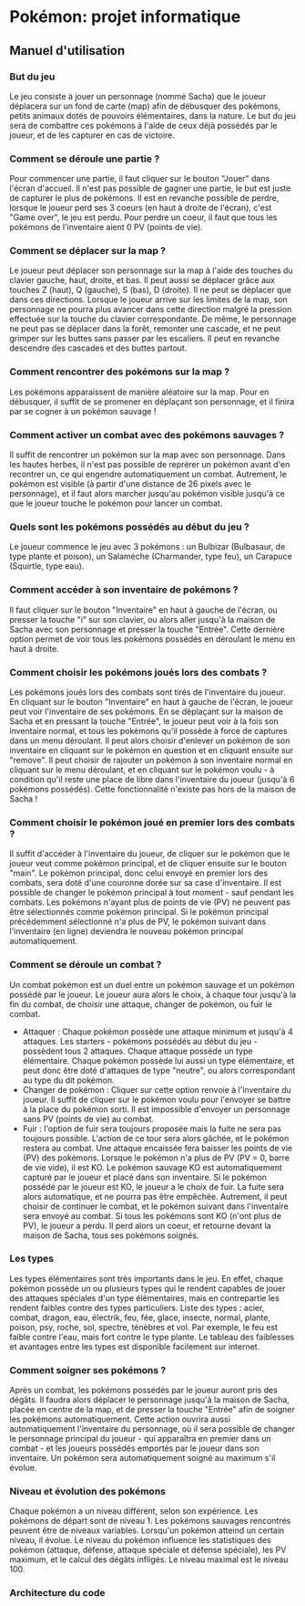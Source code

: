 # Pokémon: projet informatique

## Manuel d'utilisation 

### But du jeu

Le jeu consiste à jouer un personnage (nommé Sacha) que le joueur déplacera sur un fond de carte (map) afin de débusquer des pokémons, petits animaux dotés de pouvoirs élémentaires, dans la nature. Le but du jeu sera de combattre ces pokémons à l'aide de ceux déjà possédés par le joueur, et de les capturer en cas de victoire. 

### Comment se déroule une partie ?

Pour commencer une partie, il faut cliquer sur le bouton "Jouer" dans l'écran d'accueil. 
Il n'est pas possible de gagner une partie, le but est juste de capturer le plus de pokémons.
Il est en revanche possible de perdre, lorsque le joueur perd ses 3 coeurs (en haut à droite de l'écran), c'est "Game over", le jeu est perdu. Pour perdre un coeur, il faut que tous les pokémons de l'inventaire aient 0 PV (points de vie).

### Comment se déplacer sur la map ?

Le joueur peut déplacer son personnage sur la map à l'aide des touches du clavier gauche, haut, droite, et bas. Il peut aussi se déplacer grâce aux touches Z (haut), Q (gauche), S (bas), D (droite). Il ne peut se déplacer que dans ces directions. Lorsque le joueur arrive sur les limites de la map, son personnage ne pourra plus avancer dans cette direction malgré la pression effectuée sur la touche du clavier correspondante. De même, le personnage ne peut pas se déplacer dans la forêt, remonter une cascade, et ne peut grimper sur les buttes sans passer par les escaliers. Il peut en revanche descendre des cascades et des buttes partout. 

### Comment rencontrer des pokémons sur la map ? 

Les pokémons apparaissent de manière aléatoire sur la map. Pour en débusquer, il suffit de se promener en déplaçant son personnage, et il finira par se cogner à un pokémon sauvage !

### Comment activer un combat avec des pokémons sauvages ? 

Il suffit de rencontrer un pokémon sur la map avec son personnage. Dans les hautes herbes, il n'est pas possible de reprérer un pokémon avant d'en recontrer un, ce qui engendre automatiquement un combat. Autrement, le pokémon est visible (à partir d'une distance de 26 pixels avec le personnage), et il faut alors marcher jusqu'au pokémon visible jusqu'à ce que le joueur touche le pokémon pour lancer un combat.

### Quels sont les pokémons possédés au début du jeu ?

Le joueur commence le jeu avec 3 pokémons : un Bulbizar (Bulbasaur, de type plante et poison), un Salamèche (Charmander, type feu), un Carapuce (Squirtle, type eau).

### Comment accéder à son inventaire de pokémons ?

Il faut cliquer sur le bouton "Inventaire" en haut à gauche de l'écran, ou presser la touche "i" sur son clavier, ou alors aller jusqu'à la maison de Sacha avec son personnage et presser la touche "Entrée". Cette dernière option permet de voir tous les pokémons possédés en déroulant le menu en haut à droite.  

### Comment choisir les pokémons joués lors des combats ? 

Les pokémons joués lors des combats sont tirés de l'inventaire du joueur. En cliquant sur le bouton "Inventaire" en haut à gauche de l'écran, le joueur peut voir l'inventaire de ses pokémons. En se déplaçant sur la maison de Sacha et en pressant la touche "Entrée", le joueur peut voir à la fois son inventaire normal, et tous les pokémons qu'il possède à force de captures dans un menu déroulant. Il peut alors choisir d'enlever un pokémon de son inventaire en cliquant sur le pokémon en question et en cliquant ensuite sur "remove". Il peut choisir de rajouter un pokémon à son inventaire normal en cliquant sur le menu déroulant, et en cliquant sur le pokémon voulu - à condition qu'il reste une place de libre dans l'inventaire du joueur (jusqu'à 6 pokémons possédés). Cette fonctionnalité n'existe pas hors de la maison de Sacha !

### Comment choisir le pokémon joué en premier lors des combats ?

Il suffit d'accéder à l'inventaire du joueur, de cliquer sur le pokémon que le joueur veut comme pokémon principal, et de cliquer ensuite sur le bouton "main". Le pokémon principal, donc celui envoyé en premier lors des combats, sera doté d'une couronne dorée sur sa case d'inventaire. Il est possible de changer le pokémon principal à tout moment - sauf pendant les combats. Les pokémons n'ayant plus de points de vie (PV) ne peuvent pas être sélectionnés comme pokémon principal. Si le pokémon principal précédemment sélectionné n'a plus de PV, le pokémon suivant dans l'inventaire (en ligne) deviendra le nouveau pokémon principal automatiquement. 

### Comment se déroule un combat ?

Un combat pokémon est un duel entre un pokémon sauvage et un pokémon possédé par le joueur. Le joueur aura alors le choix, à chaque tour jusqu'à la fin du combat, de choisir une attaque, changer de pokémon, ou fuir le combat. 
* Attaquer : Chaque pokémon possède une attaque minimum et jusqu'à 4 attaques. Les starters - pokémons possédés au début du jeu - possèdent tous 2 attaques. Chaque attaque possède un type élémentaire. Chaque pokémon possède lui aussi un type élémentaire, et peut donc être doté d'attaques de type "neutre", ou alors correspondant au type du dit pokémon.
* Changer de pokémon : Cliquer sur cette option renvoie à l'inventaire du joueur. Il suffit de cliquer sur le pokémon voulu pour l'envoyer se battre à la place du pokémon sorti. Il est impossible d'envoyer un personnage sans PV (points de vie) au combat.
* Fuir : l'option de fuir sera toujours proposée mais la fuite ne sera pas toujours possible. L'action de ce tour sera alors gâchée, et le pokémon restera au combat.
Une attaque encaissée fera baisser les points de vie (PV) des pokémons. Lorsque le pokémon n'a plus de PV (PV = 0, barre de vie vide), il est KO. Le pokémon sauvage KO est automatiquement capturé par le joueur et placé dans son inventaire. Si le pokémon possédé par le joueur est KO, le joueur a le choix de fuir. La fuite sera alors automatique, et ne pourra pas être empêchée. Autrement, il peut choisir de continuer le combat, et le pokémon suivant dans l'inventaire sera envoyé au combat.
Si tous les pokémons sont KO (n'ont plus de PV), le joueur a perdu. Il perd alors un coeur, et retourne devant la maison de Sacha, tous ses pokémons soignés.

### Les types

Les types élémentaires sont très importants dans le jeu. En effet, chaque pokémon possède un ou plusieurs types qui le rendent capables de jouer des attaques spéciales d'un type élémentaires, mais en contrepartie les rendent faibles contre des types particuliers. 
Liste des types : acier, combat, dragon, eau, électrik, feu, fée, glace, insecte, normal, plante, poison, psy, roche, sol, spectre, ténèbres et vol.
Par exemple, le feu est faible contre l'eau, mais fort contre le type plante.
Le tableau des faiblesses et avantages entre les types est disponible facilement sur internet. 

### Comment soigner ses pokémons ? 

Après un combat, les pokémons possédés par le joueur auront pris des dégâts. Il faudra alors déplacer le personnage jusqu'à la maison de Sacha, placée en centre de la map, et de presser la touche "Entrée" afin de soigner les pokémons automatiquement. Cette action ouvrira aussi automatiquement l'inventaire du personnage, où il sera possible de changer le personnage principal du joueur - qui apparaîtra en premier dans un combat - et les joueurs possédés emportés par le joueur dans son inventaire. Un pokémon sera automatiquement soigné au maximum s'il évolue.

### Niveau et évolution des pokémons

Chaque pokémon a un niveau différent, selon son expérience. Les pokémons de départ sont de niveau 1. Les pokémons sauvages rencontrés peuvent être de niveaux variables. Lorsqu'un pokémon atteind un certain niveau, il évolue. Le niveau du pokémon influence les statistiques des pokémon (attaque, défense, attaque spéciale et défense spéciale), les PV maximum, et le calcul des dégâts infligés. Le niveau maximal est le niveau 100.

### Architecture du code





